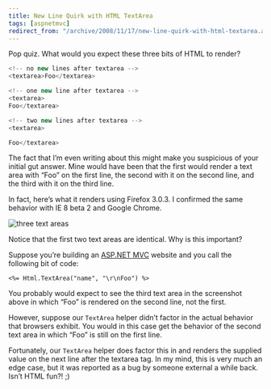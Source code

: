 ```yaml
---
title: New Line Quirk with HTML TextArea
tags: [aspnetmvc]
redirect_from: "/archive/2008/11/17/new-line-quirk-with-html-textarea.aspx/"
---
```


Pop quiz. What would you expect these three bits of HTML to render?

```csharp
<!-- no new lines after textarea -->
<textarea>Foo</textarea>

<!-- one new line after textarea -->
<textarea>
Foo</textarea>

<!-- two new lines after textarea -->
<textarea>

Foo</textarea>
```

The fact that I’m even writing about this might make you suspicious of
your initial gut answer. Mine would have been that the first would
render a text area with “Foo” on the first line, the second with it on
the second line, and the third with it on the third line.

In fact, here’s what it renders using Firefox 3.0.3. I confirmed the
same behavior with IE 8 beta 2 and Google Chrome.

![three text
areas](https://haacked.com/assets/images/haacked_com/WindowsLiveWriter/NewLineQuirkwithHTMLTextArea_BDBC/three-text-boxes_3.png "three text areas")

Notice that the first two text areas are identical. Why is this
important?

Suppose you’re building an [ASP.NET
MVC](http://asp.net/mvc "ASP.NET MVC Website") website and you call the
following bit of code:

```aspx-cs
<%= Html.TextArea("name", "\r\nFoo") %>
```

You probably would expect to see the third text area in the screenshot
above in which “Foo” is rendered on the second line, not the first.

However, suppose our `TextArea` helper didn’t factor in the actual
behavior that browsers exhibit. You would in this case get the behavior
of the second text area in which “Foo” is still on the first line.

Fortunately, our `TextArea` helper does factor this in and renders the
supplied value on the next line after the textarea tag. In my mind, this
is very much an edge case, but it was reported as a bug by someone
external a while back. Isn’t HTML fun?! ;)

